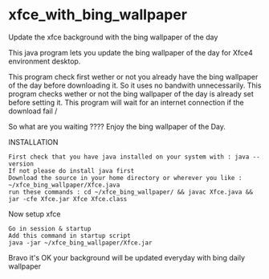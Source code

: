 # xfce_with_bing_wallpaper
Update the xfce background with the bing wallpaper of the day

This java program lets you update the bing wallpaper of the day for Xfce4 environment desktop.

This program check first wether or not you already have the bing wallpaper of the day before downloading it. So it uses no bandwith unnecessarily.
This program checks wether or not the bing wallpaper of the day is already set before setting it.
This program will wait for an internet connection if the download fail / 

So what are you waiting ???? Enjoy the bing wallpaper of the Day.

INSTALLATION

    First check that you have java installed on your system with : java --version
    If not please do install java first
    Download the source in your home directory or wherever you like : ~/xfce_bing_wallpaper/Xfce.java
    run these commands : cd ~/xfce_bing_wallpaper/ && javac Xfce.java && jar -cfe Xfce.jar Xfce Xfce.class

Now setup xfce

    Go in session & startup 
    Add this command in startup script 
    java -jar ~/xfce_bing_wallpaper/Xfce.jar
    
Bravo it's OK your background will be updated everyday with bing daily wallpaper
